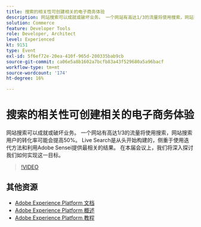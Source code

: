 ```yaml
---
title: 搜索的相关性可创建相关的电子商务体验
description: 网站搜索可以成就或破坏业务。 一个网站有高达1/3的流量将使用搜索，网站搜索用户的转化率可能会提高50%。 Live Search是从头开始构建的，侧重于使用迭代方法和利用Adobe Sensei提供最相关的结果。 在本届会议上，我们将深入探讨我们如何实现这一目标。
solution: Commerce
feature: Developer Tools
role: Developer, Architect
level: Experienced
kt: 9151
type: Event
exl-id: 5f6ef72e-20ea-410f-965d-200335bab9cb
source-git-commit: ca06e5a8b1602a7bcfb83a43f529680a5a96bacf
workflow-type: tm+mt
source-wordcount: '174'
ht-degree: 16%

---
```


# 搜索的相关性可创建相关的电子商务体验

网站搜索可以成就或破坏业务。 一个网站有高达1/3的流量将使用搜索，网站搜索用户的转化率可能会提高50%。 Live Search是从头开始构建的，侧重于使用迭代方法和利用Adobe Sensei提供最相关的结果。 在本届会议上，我们将深入探讨我们如何实现这一目标。

>[!VIDEO](https://video.tv.adobe.com/v/337579/?quality=12&learn=on&hidetitle=true)

## 其他资源

- [Adobe Experience Platform 文档](https://experienceleague.adobe.com/docs/experience-platform.html)
- [Adobe Experience Platform 概述](https://experienceleague.adobe.com/docs/experience-platform/landing/home.html?lang=zh-Hans)
- [Adobe Experience Platform 教程](https://experienceleague.adobe.com/docs/platform-learn/tutorials/overview.html?lang=en)
